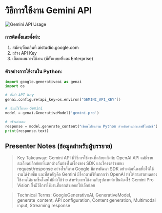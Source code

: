 # วิธีการใช้งาน Gemini API

![Gemini API Usage](https://www.google.com/search?q=Google+Gemini+API+code+example&tbm=isch)

### การติดตั้งและตั้งค่า:
1. สมัคร/ล็อกอินที่ aistudio.google.com
2. สร้าง API Key
3. เลือกแผนการใช้งาน (มีทั้งแบบฟรีและ Enterprise)

### ตัวอย่างการใช้งานใน Python:
```python
import google.generativeai as genai
import os

# ตั้งค่า API key
genai.configure(api_key=os.environ["GEMINI_API_KEY"])

# เรียกใช้โมเดล Gemini
model = genai.GenerativeModel('gemini-pro')

# สร้างคำตอบ
response = model.generate_content("เขียนโปรแกรม Python สำหรับคำนวณเลขฟีโบนัชชี")
print(response.text)
```

## Presenter Notes (ข้อมูลสำหรับผู้บรรยาย)

> Key Takeaway: Gemini API มีวิธีการใช้งานที่คล้ายคลึงกับ OpenAI API แต่มีรายละเอียดปลีกย่อยที่แตกต่างกันบ้างในเรื่องของ SDK และโครงสร้างของ request/response อย่างไรก็ตาม Google มีการพัฒนา SDK อย่างต่อเนื่องเพื่อให้ใช้งานได้ง่ายขึ้น และที่สำคัญคือ Gemini มีโควตาฟรีที่มากกว่า OpenAI ทำให้สามารถทดลองใช้งานได้มากขึ้นโดยไม่มีค่าใช้จ่าย สำหรับการใช้งานกับรูปภาพจำเป็นต้องใช้ Gemini Pro Vision ซึ่งมีวิธีการใช้งานที่แตกต่างออกไปเล็กน้อย

> Technical Terms: GoogleGenerativeAI, GenerativeModel, generate_content, API configuration, Content generation, Multimodal input, Streaming response

